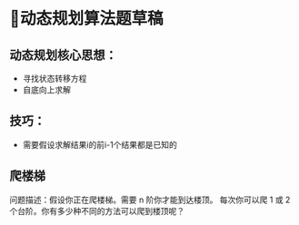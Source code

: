 # :memo:动态规划算法题草稿

## 动态规划核心思想：
* 寻找状态转移方程
* 自底向上求解

## 技巧：
* 需要假设求解结果i的前i-1个结果都是已知的

## 爬楼梯
问题描述：假设你正在爬楼梯。需要 n 阶你才能到达楼顶。
每次你可以爬 1 或 2 个台阶。你有多少种不同的方法可以爬到楼顶呢？

```
```

